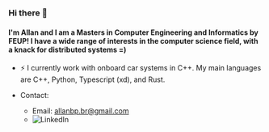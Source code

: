 ### Hi there 👋

#### I'm Allan and I am a Masters in Computer Engineering and Informatics by FEUP! I have a wide range of interests in the computer science field, with a knack for distributed systems =)
- ⚡ I currently work with onboard car systems in C++. My main languages are C++, Python, Typescript (xd), and Rust.

- Contact:
    - Email: allanbp.br@gmail.com
    - ![LinkedIn](https://www.linkedin.com/in/allanbbs/)
